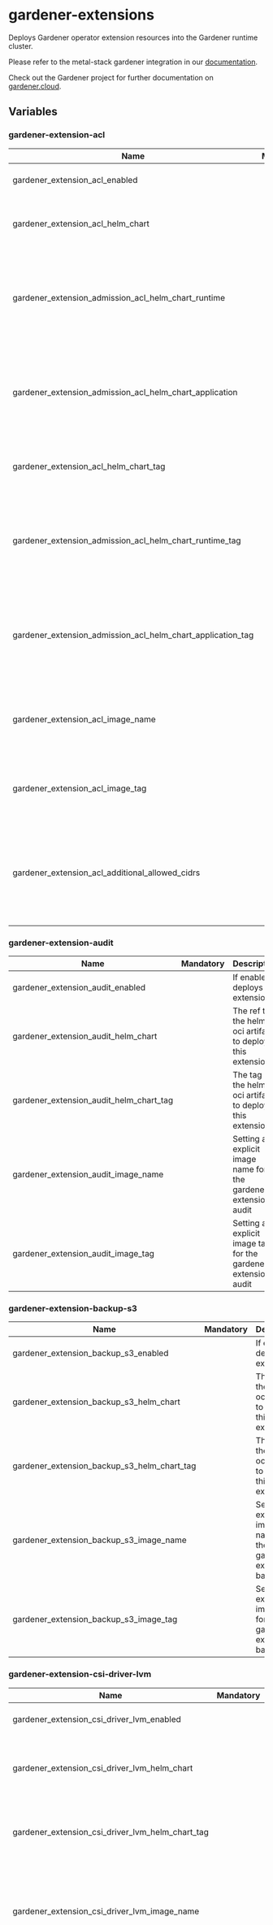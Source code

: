 # gardener-extensions

Deploys Gardener operator extension resources into the Gardener runtime cluster.

Please refer to the metal-stack gardener integration in our [documentation](https://docs.metal-stack.io/stable/overview/kubernetes/).

Check out the Gardener project for further documentation on [gardener.cloud](https://gardener.cloud/).

## Variables

### gardener-extension-acl

| Name                                                        | Mandatory | Description                                                                                             |
|-------------------------------------------------------------|-----------|---------------------------------------------------------------------------------------------------------|
| gardener_extension_acl_enabled                              |           | If enabled, deploys the extension                                                                       |
| gardener_extension_acl_helm_chart                           |           | The ref to the helm oci artifact to deploy this extension                                               |
| gardener_extension_admission_acl_helm_chart_runtime         |           | The ref to the helm oci artifact to deploy this extension's admission controller in the runtime cluster |
| gardener_extension_admission_acl_helm_chart_application     |           | The ref to the helm oci artifact to deploy this extension's admission controller in the virtual garden  |
| gardener_extension_acl_helm_chart_tag                       |           | The tag of the helm oci artifact to deploy this extension                                               |
| gardener_extension_admission_acl_helm_chart_runtime_tag     |           | The tag of the helm oci artifact to deploy this extension's admission controller in the runtime cluster |
| gardener_extension_admission_acl_helm_chart_application_tag |           | The tag of the helm oci artifact to deploy this extension's admission controller in the virtual garden  |
| gardener_extension_acl_image_name                           |           | Setting an explicit image name for the gardener-extension-acl                                           |
| gardener_extension_acl_image_tag                            |           | Setting an explicit image tag for the gardener-extensionacl                                             |
| gardener_extension_acl_additional_allowed_cidrs             |           | Additional allowed CIDRs to add when the extension gets enabled on a kube-apiserver                     |

### gardener-extension-audit

| Name                                    | Mandatory | Description                                                     |
|-----------------------------------------|-----------|-----------------------------------------------------------------|
| gardener_extension_audit_enabled        |           | If enabled, deploys the extension                               |
| gardener_extension_audit_helm_chart     |           | The ref to the helm oci artifact to deploy this extension       |
| gardener_extension_audit_helm_chart_tag |           | The tag of the helm oci artifact to deploy this extension       |
| gardener_extension_audit_image_name     |           | Setting an explicit image name for the gardener-extension-audit |
| gardener_extension_audit_image_tag      |           | Setting an explicit image tag for the gardener-extension-audit  |

### gardener-extension-backup-s3

| Name                                        | Mandatory | Description                                                         |
|---------------------------------------------|-----------|---------------------------------------------------------------------|
| gardener_extension_backup_s3_enabled        |           | If enabled, deploys the extension                                   |
| gardener_extension_backup_s3_helm_chart     |           | The ref to the helm oci artifact to deploy this extension           |
| gardener_extension_backup_s3_helm_chart_tag |           | The tag of the helm oci artifact to deploy this extension           |
| gardener_extension_backup_s3_image_name     |           | Setting an explicit image name for the gardener-extension-backup-s3 |
| gardener_extension_backup_s3_image_tag      |           | Setting an explicit image tag for the gardener-extension-backup-s3  |

### gardener-extension-csi-driver-lvm

| Name                                             | Mandatory | Description                                                              |
|--------------------------------------------------|-----------|--------------------------------------------------------------------------|
| gardener_extension_csi_driver_lvm_enabled        |           | If enabled, deploys the extension                                        |
| gardener_extension_csi_driver_lvm_helm_chart     |           | The ref to the helm oci artifact to deploy this extension                |
| gardener_extension_csi_driver_lvm_helm_chart_tag |           | The tag of the helm oci artifact to deploy this extension                |
| gardener_extension_csi_driver_lvm_image_name     |           | Setting an explicit image name for the gardener-extension-csi-driver-lvm |
| gardener_extension_csi_driver_lvm_image_tag      |           | Setting an explicit image tag for the gardener-extension-csi-driver-lvm  |

### gardener-extension-dns-powerdns

| Name                                                        | Mandatory | Description                                                                                                   |
|-------------------------------------------------------------|-----------|---------------------------------------------------------------------------------------------------------------|
| gardener_extension_dns_powerdns_enabled                     |           | If enabled, deploys the extension                                                                             |
| gardener_extension_dns_powerdns_helm_chart                  |           | The ref to the helm oci artifact to deploy this extension                                                     |
| gardener_extension_dns_powerdns_helm_chart_tag              |           | The tag of the helm oci artifact to deploy this extension                                                     |
| gardener_extension_dns_powerdns_additional_network_policies |           | Deploys additional network policies required if powerdns runs in the same cluster as the extension controller |
| gardener_extension_dns_powerdns_image_name                  |           | Setting an explicit image name for the gardener-extension-dns-powerdns                                        |
| gardener_extension_dns_powerdns_image_tag                   |           | Setting an explicit image tag for the gardener-extension-dns-powerdns                                         |

### gardener-extension-duros

| Name                                    | Mandatory | Description                                                            |
| --------------------------------------- | --------- | ---------------------------------------------------------------------- |
| gardener_extension_duros_enabled        |           | If enabled, deploys the extension                                      |
| gardener_extension_duros_helm_chart     |           | The ref to the helm oci artifact to deploy this extension              |
| gardener_extension_duros_helm_chart_tag |           | The tag of the helm oci artifact to deploy this extension              |
| gardener_extension_duros_regions_config |           | The configuration for the duros regions                                |
| gardener_extension_duros_image_name     |           | Setting an explicit image name for the gardener-extension-dns-powerdns |
| gardener_extension_duros_image_tag      |           | Setting an explicit image tag for the gardener-extension-dns-powerdns  |

### gardener-extension-networking-calico

| Name                                                           | Mandatory | Description                                                                                             |
|----------------------------------------------------------------|-----------|---------------------------------------------------------------------------------------------------------|
| gardener_extension_networking_calico_enabled                   |           | If enabled, deploys the extension                                                                       |
| gardener_extension_networking_calico_helm_chart                |           | The ref to the helm oci artifact to deploy this extension                                               |
| gardener_extension_admission_calico_helm_chart_runtime         |           | The ref to the helm oci artifact to deploy this extension's admission controller in the runtime cluster |
| gardener_extension_admission_calico_helm_chart_application     |           | The ref to the helm oci artifact to deploy this extension's admission controller in the virtual garden  |
| gardener_extension_networking_calico_helm_chart_tag            |           | The tag of the helm oci artifact to deploy this extension                                               |
| gardener_extension_admission_calico_helm_chart_runtime_tag     |           | The tag of the helm oci artifact to deploy this extension's admission controller in the runtime cluster |
| gardener_extension_admission_calico_helm_chart_application_tag |           | The tag of the helm oci artifact to deploy this extension's admission controller in the virtual garden  |

### gardener-extension-networking-cilium

| Name                                                           | Mandatory | Description                                                                                             |
|----------------------------------------------------------------|-----------|---------------------------------------------------------------------------------------------------------|
| gardener_extension_networking_cilium_enabled                   |           | If enabled, deploys the extension                                                                       |
| gardener_extension_networking_cilium_helm_chart                |           | The ref to the helm oci artifact to deploy this extension                                               |
| gardener_extension_admission_cilium_helm_chart_runtime         |           | The ref to the helm oci artifact to deploy this extension's admission controller in the runtime cluster |
| gardener_extension_admission_cilium_helm_chart_application     |           | The ref to the helm oci artifact to deploy this extension's admission controller in the virtual garden  |
| gardener_extension_networking_cilium_helm_chart_tag            |           | The tag of the helm oci artifact to deploy this extension                                               |
| gardener_extension_admission_cilium_helm_chart_runtime_tag     |           | The tag of the helm oci artifact to deploy this extension's admission controller in the runtime cluster |
| gardener_extension_admission_cilium_helm_chart_application_tag |           | The tag of the helm oci artifact to deploy this extension's admission controller in the virtual garden  |
| gardener_extension_networking_cilium_image_vector_overwrite    |           | Allows overriding the image vector for the networking cilium extension                                  |

### os-metal-extension

| Name                                       | Mandatory | Description                                               |
|--------------------------------------------|-----------|-----------------------------------------------------------|
| gardener_extension_os_metal_enabled        |           | If enabled, deploys the extension                         |
| gardener_extension_os_metal_helm_chart     |           | The ref to the helm oci artifact to deploy this extension |
| gardener_extension_os_metal_helm_chart_tag |           | The tag of the helm oci artifact to deploy this extension |

### gardener-extension-provider-gcp

| Name                                                        | Mandatory | Description                                                                                             |
|-------------------------------------------------------------|-----------|---------------------------------------------------------------------------------------------------------|
| gardener_extension_provider_gcp_enabled                     |           | If enabled, deploys the extension                                                                       |
| gardener_extension_provider_gcp_helm_chart                  |           | The ref to the helm oci artifact to deploy this extension                                               |
| gardener_extension_admission_gcp_helm_chart_runtime         |           | The ref to the helm oci artifact to deploy this extension's admission controller in the runtime cluster |
| gardener_extension_admission_gcp_helm_chart_application     |           | The ref to the helm oci artifact to deploy this extension's admission controller in the virtual garden  |
| gardener_extension_provider_gcp_helm_chart_tag              |           | The tag of the helm oci artifact to deploy this extension                                               |
| gardener_extension_admission_gcp_helm_chart_runtime_tag     |           | The tag of the helm oci artifact to deploy this extension's admission controller in the runtime cluster |
| gardener_extension_admission_gcp_helm_chart_application_tag |           | The tag of the helm oci artifact to deploy this extension's admission controller in the virtual garden  |

### gardener-extension-provider-metal

| Name                                                              | Mandatory | Description                                                                                               |
|-------------------------------------------------------------------|-----------|-----------------------------------------------------------------------------------------------------------|
| gardener_extension_provider_metal_enabled                         |           | If enabled, deploys the extension                                                                         |
| gardener_extension_provider_metal_helm_chart                      |           | The ref to the helm oci artifact to deploy this extension                                                 |
| gardener_extension_admission_metal_helm_chart_runtime             |           | The ref to the helm oci artifact to deploy this extension's admission controller in the runtime cluster   |
| gardener_extension_admission_metal_helm_chart_application         |           | The ref to the helm oci artifact to deploy this extension's admission controller in the virtual garden    |
| gardener_extension_provider_metal_helm_chart_tag                  |           | The tag of the helm oci artifact to deploy this extension                                                 |
| gardener_extension_admission_metal_helm_chart_runtime_tag         |           | The tag of the helm oci artifact to deploy this extension's admission controller in the runtime cluster   |
| gardener_extension_admission_metal_helm_chart_application_tag     |           | The tag of the helm oci artifact to deploy this extension's admission controller in the virtual garden    |
| gardener_extension_provider_metal_etcd_storage_class_name         |           | The storage class used for metal-stack shoot ETCDs                                                        |
| gardener_extension_provider_metal_etcd_backup_schedule            |           | The backup schedule for metal-stack shoot ETCDs                                                           |
| gardener_extension_provider_metal_etcd_delta_snapshot_period      |           | The delta snapshot period for metal-stack shoot ETCDs                                                     |
| gardener_extension_provider_metal_egress_destinations             |           | Sets allowed egress destinations for the `RestrictEgress` control plane feature gate of the GEPM          |
| gardener_extension_provider_metal_machine_images                  |           | Specifies the machine images that are usually the same as in the cloud profile                            |
| gardener_extension_provider_metal_duros_storage_enabled           |           | Enables the duros storage integration feature gate of the GEPM (Lightbits storage)                        |
| gardener_extension_provider_metal_duros_storage_config            |           | Configuration for the duros storage integration                                                           |
| gardener_extension_provider_metal_image_pull_policy               |           | Sets the image pull policy for components deployed through this extension controller.                     |
| gardener_extension_provider_metal_image_pull_secret               |           | Provide image pull secrets for deployed containers                                                        |
| gardener_extension_provider_metal_admission_replicas              |           | Specifies the amount of metal-admission webhook replicas                                                  |
| gardener_extension_provider_metal_admission_vpa                   |           | Enables the VPA for the metal-admission webhook                                                           |
| gardener_extension_provider_metal_firewall_internal_prefixes      |           | Configures the firewall deployment with these prefixes counted as internal prefixes (e.g. for accounting) |
| gardener_extension_provider_metal_admission_default_pods_cidr     |           | Configures the default pod CIDR of a shoot                                                                |
| gardener_extension_provider_metal_admission_default_services_cidr |           | Configures the default service CIDR of a shoot                                                            |

### shoot-cert-service

| Name                                                        | Mandatory | Description                                                                                                 |
|-------------------------------------------------------------|-----------|-------------------------------------------------------------------------------------------------------------|
| gardener_extension_shoot_cert_service_enabled               |           | If enabled, deploys the extension                                                                           |
| gardener_extension_shoot_cert_service_helm_chart            |           | The ref to the helm oci artifact to deploy this extension                                                   |
| gardener_extension_shoot_cert_service_helm_chart_tag        |           | The tag of the helm oci artifact to deploy this extension                                                   |
| gardener_extension_shoot_cert_service_issuer_private_key    |           | The Let's Encrypt private key used by the cert-management extension controller to setup signed certificates |
| gardener_extension_shoot_cert_service_issuer_email          |           | The issuer email used by the cert-management extension                                                      |
| gardener_extension_shoot_cert_service_issuer_server         |           | The issuer server used by the cert-management extension                                                     |
| gardener_extension_shoot_cert_service_precheck_nameservers  |           | To provide special set of nameservers to be used for prechecking DNSChallenges for an issuer                |
| gardener_extension_shoot_cert_service_shoot_issuers_enabled |           | If enabled, allows to specify issuers in the shoot clusters                                                 |
| gardener_extension_shoot_cert_service_image_name            |           | Setting an explicit image name                                                                              |
| gardener_extension_shoot_cert_service_image_tag             |           | Setting an explicit image tag                                                                               |

### shoot-dns-service

| Name                                                                      | Mandatory | Description                                                                                             |
|---------------------------------------------------------------------------|-----------|---------------------------------------------------------------------------------------------------------|
| gardener_extension_shoot_dns_service_enabled                              |           | If enabled, deploys the extension                                                                       |
| gardener_extension_shoot_dns_service_helm_chart                           |           | The ref to the helm oci artifact to deploy this extension                                               |
| gardener_extension_admission_shoot_dns_service_helm_chart_runtime         |           | The ref to the helm oci artifact to deploy this extension's admission controller in the runtime cluster |
| gardener_extension_admission_shoot_dns_service_helm_chart_application     |           | The ref to the helm oci artifact to deploy this extension's admission controller in the virtual garden  |
| gardener_extension_shoot_dns_service_helm_chart_tag                       |           | The tag of the helm oci artifact to deploy this extension                                               |
| gardener_extension_admission_shoot_dns_service_helm_chart_runtime_tag     |           | The tag of the helm oci artifact to deploy this extension's admission controller in the runtime cluster |
| gardener_extension_admission_shoot_dns_service_helm_chart_application_tag |           | The tag of the helm oci artifact to deploy this extension's admission controller in the virtual garden  |
| gardener_extension_shoot_dns_service_image_vector_overwrite               |           | Allows overriding the image vector for the shoot-dns-service extension                                  |
| gardener_extension_shoot_dns_service_dns_controller_manager_image_name    |           | Setting an explicit image name for the dns-controller-manager                                           |
| gardener_extension_shoot_dns_service_dns_controller_manager_image_tag     |           | Setting an explicit image tag for the dns-controller-manager                                            |
| gardener_extension_shoot_dns_service_dns_provider_replication             |           | Enable provider replication feature for the shoot-service-dns extension                                 |

### gardener-extension-ontap

| Name                                    | Mandatory | Description                                                     |
|-----------------------------------------|-----------|-----------------------------------------------------------------|
| gardener_extension_ontap_enabled        |           | If enabled, deploys the extension                               |
| gardener_extension_ontap_helm_chart     |           | The ref to the helm oci artifact to deploy this extension       |
| gardener_extension_ontap_helm_chart_tag |           | The tag of the helm oci artifact to deploy this extension       |
| gardener_extension_ontap_image_name     |           | Setting an explicit image name for the gardener-extension-ontap |
| gardener_extension_ontap_image_tag      |           | Setting an explicit image tag for the  gardener-extension-ontap |
| gardener_extension_ontap_clusters       |           | Ontap clusters to connect the extension to                      |

### gardener-extension-xdr

| Name                                    | Mandatory | Description                                                     |
|-----------------------------------------|-----------|-----------------------------------------------------------------|
| gardener_extension_xdr_enabled        |           | If enabled, deploys the extension                               |
| gardener_extension_xdr_helm_chart     |           | The ref to the helm oci artifact to deploy this extension       |
| gardener_extension_xdr_helm_chart_tag |           | The tag of the helm oci artifact to deploy this extension       |
| gardener_extension_xdr_image_name     |           | Setting an explicit image name for the gardener-extension-xdr |
| gardener_extension_xdr_image_tag      |           | Setting an explicit image tag for the  gardener-extension-xdr |
